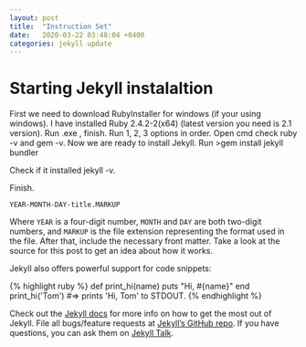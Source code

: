 ```yaml
---
layout: post
title:  "Instruction Set"
date:   2020-03-22 03:48:04 +0400
categories: jekyll update
---
```

# Starting Jekyll instalaltion
First we need to download RubyInstaller for windows (if your using windows). I have installed Ruby 2.4.2-2(x64) 
(latest version you need is 2.1 version).
Run .exe , finish. Run 1, 2, 3 options in order.
Open cmd check 
ruby -v and  gem -v.
Now we are ready to install Jekyll.
Run >gem install jekyll bundler 

Check if it installed
jekyll -v. 

Finish.

`YEAR-MONTH-DAY-title.MARKUP`

Where `YEAR` is a four-digit number, `MONTH` and `DAY` are both two-digit numbers, and `MARKUP` is the file extension representing the format used in the file. After that, include the necessary front matter. Take a look at the source for this post to get an idea about how it works.

Jekyll also offers powerful support for code snippets:

{% highlight ruby %}
def print_hi(name)
  puts "Hi, #{name}"
end
print_hi('Tom')
#=> prints 'Hi, Tom' to STDOUT.
{% endhighlight %}

Check out the [Jekyll docs][jekyll-docs] for more info on how to get the most out of Jekyll. File all bugs/feature requests at [Jekyll’s GitHub repo][jekyll-gh]. If you have questions, you can ask them on [Jekyll Talk][jekyll-talk].

[jekyll-docs]: https://jekyllrb.com/docs/home
[jekyll-gh]:   https://github.com/jekyll/jekyll
[jekyll-talk]: https://talk.jekyllrb.com/
